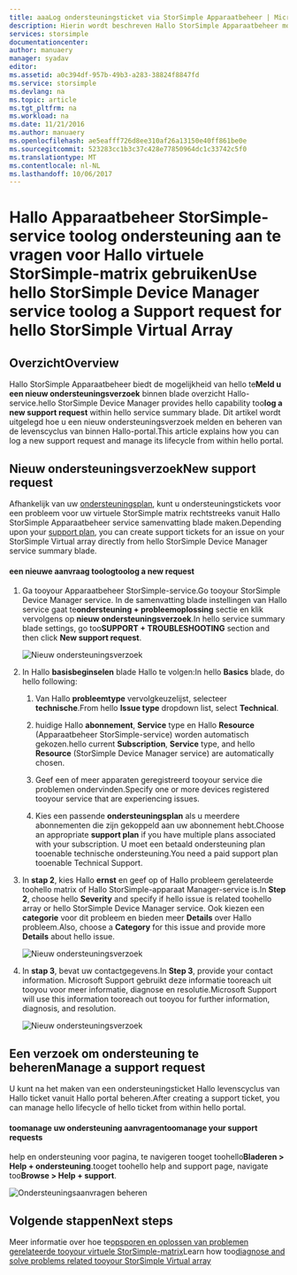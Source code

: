 ```yaml
---
title: aaaLog ondersteuningsticket via StorSimple Apparaatbeheer | Microsoft Docs
description: Hierin wordt beschreven Hallo StorSimple Apparaatbeheer mogelijkheid diagnosticeren en wordt uitgelegd hoe toouse het tootroubleshoot uw virtuele StorSimple-matrix.
services: storsimple
documentationcenter: 
author: manuaery
manager: syadav
editor: 
ms.assetid: a0c394df-957b-49b3-a283-38824f8847fd
ms.service: storsimple
ms.devlang: na
ms.topic: article
ms.tgt_pltfrm: na
ms.workload: na
ms.date: 11/21/2016
ms.author: manuaery
ms.openlocfilehash: ae5eafff726d8ee310af26a13150e40ff861be0e
ms.sourcegitcommit: 523283cc1b3c37c428e77850964dc1c33742c5f0
ms.translationtype: MT
ms.contentlocale: nl-NL
ms.lasthandoff: 10/06/2017
---
```

# <a name="use-hello-storsimple-device-manager-service-toolog-a-support-request-for-hello-storsimple-virtual-array"></a><span data-ttu-id="5092f-103">Hallo Apparaatbeheer StorSimple-service toolog ondersteuning aan te vragen voor Hallo virtuele StorSimple-matrix gebruiken</span><span class="sxs-lookup"><span data-stu-id="5092f-103">Use hello StorSimple Device Manager service toolog a Support request for hello StorSimple Virtual Array</span></span>

## <a name="overview"></a><span data-ttu-id="5092f-104">Overzicht</span><span class="sxs-lookup"><span data-stu-id="5092f-104">Overview</span></span>

<span data-ttu-id="5092f-105">Hallo StorSimple Apparaatbeheer biedt de mogelijkheid van hello te**Meld u een nieuw ondersteuningsverzoek** binnen blade overzicht Hallo-service.</span><span class="sxs-lookup"><span data-stu-id="5092f-105">hello StorSimple Device Manager provides hello capability too**log a new support request** within hello service summary blade.</span></span> <span data-ttu-id="5092f-106">Dit artikel wordt uitgelegd hoe u een nieuw ondersteuningsverzoek melden en beheren van de levenscyclus van binnen Hallo-portal.</span><span class="sxs-lookup"><span data-stu-id="5092f-106">This article explains how you can log a new support request and manage its lifecycle from within hello portal.</span></span>

## <a name="new-support-request"></a><span data-ttu-id="5092f-107">Nieuw ondersteuningsverzoek</span><span class="sxs-lookup"><span data-stu-id="5092f-107">New support request</span></span>

<span data-ttu-id="5092f-108">Afhankelijk van uw [ondersteuningsplan](https://azure.microsoft.com/support/plans/), kunt u ondersteuningstickets voor een probleem voor uw virtuele StorSimple matrix rechtstreeks vanuit Hallo StorSimple Apparaatbeheer service samenvatting blade maken.</span><span class="sxs-lookup"><span data-stu-id="5092f-108">Depending upon your [support plan](https://azure.microsoft.com/support/plans/), you can create support tickets for an issue on your StorSimple Virtual array directly from hello StorSimple Device Manager service summary blade.</span></span>

#### <a name="toolog-a-new-request"></a><span data-ttu-id="5092f-109">een nieuwe aanvraag toolog</span><span class="sxs-lookup"><span data-stu-id="5092f-109">toolog a new request</span></span>

1. <span data-ttu-id="5092f-110">Ga tooyour Apparaatbeheer StorSimple-service.</span><span class="sxs-lookup"><span data-stu-id="5092f-110">Go tooyour StorSimple Device Manager service.</span></span> <span data-ttu-id="5092f-111">In de samenvatting blade instellingen van Hallo service gaat te**ondersteuning + probleemoplossing** sectie en klik vervolgens op **nieuw ondersteuningsverzoek**.</span><span class="sxs-lookup"><span data-stu-id="5092f-111">In hello service summary blade settings, go too**SUPPORT + TROUBLESHOOTING** section and then click **New support request**.</span></span>
   
    ![Nieuw ondersteuningsverzoek](./media/storsimple-virtual-array-log-support-ticket/log-support-ticket1.png)

2. <span data-ttu-id="5092f-113">In Hallo **basisbeginselen** blade Hallo te volgen:</span><span class="sxs-lookup"><span data-stu-id="5092f-113">In hello **Basics** blade, do hello following:</span></span>

    1. <span data-ttu-id="5092f-114">Van Hallo **probleemtype** vervolgkeuzelijst, selecteer **technische**.</span><span class="sxs-lookup"><span data-stu-id="5092f-114">From hello **Issue type** dropdown list, select **Technical**.</span></span> 
    
    2. <span data-ttu-id="5092f-115">huidige Hallo **abonnement**, **Service** type en Hallo **Resource** (Apparaatbeheer StorSimple-service) worden automatisch gekozen.</span><span class="sxs-lookup"><span data-stu-id="5092f-115">hello current **Subscription**, **Service** type, and hello **Resource** (StorSimple Device Manager service) are automatically chosen.</span></span> 

    3. <span data-ttu-id="5092f-116">Geef een of meer apparaten geregistreerd tooyour service die problemen ondervinden.</span><span class="sxs-lookup"><span data-stu-id="5092f-116">Specify one or more devices registered tooyour service that are experiencing issues.</span></span>

    4. <span data-ttu-id="5092f-117">Kies een passende **ondersteuningsplan** als u meerdere abonnementen die zijn gekoppeld aan uw abonnement hebt.</span><span class="sxs-lookup"><span data-stu-id="5092f-117">Choose an appropriate **support plan** if you have multiple plans associated with your subscription.</span></span> <span data-ttu-id="5092f-118">U moet een betaald ondersteuning plan tooenable technische ondersteuning.</span><span class="sxs-lookup"><span data-stu-id="5092f-118">You need a paid support plan tooenable Technical Support.</span></span>

3. <span data-ttu-id="5092f-119">In **stap 2**, kies Hallo **ernst** en geef op of Hallo probleem gerelateerde toohello matrix of Hallo StorSimple-apparaat Manager-service is.</span><span class="sxs-lookup"><span data-stu-id="5092f-119">In **Step 2**, choose hello **Severity** and specify if hello issue is related toohello array or hello StorSimple Device Manager service.</span></span> <span data-ttu-id="5092f-120">Ook kiezen een **categorie** voor dit probleem en bieden meer **Details** over Hallo probleem.</span><span class="sxs-lookup"><span data-stu-id="5092f-120">Also, choose a **Category** for this issue and provide more **Details** about hello issue.</span></span>
   
    ![Nieuw ondersteuningsverzoek](./media/storsimple-virtual-array-log-support-ticket/log-support-ticket2.png)

4. <span data-ttu-id="5092f-122">In **stap 3**, bevat uw contactgegevens.</span><span class="sxs-lookup"><span data-stu-id="5092f-122">In **Step 3**, provide your contact information.</span></span> <span data-ttu-id="5092f-123">Microsoft Support gebruikt deze informatie tooreach uit tooyou voor meer informatie, diagnose en resolutie.</span><span class="sxs-lookup"><span data-stu-id="5092f-123">Microsoft Support will use this information tooreach out tooyou for further information, diagnosis, and resolution.</span></span>
   
    ![Nieuw ondersteuningsverzoek](./media/storsimple-virtual-array-log-support-ticket/log-support-ticket3.png)

## <a name="manage-a-support-request"></a><span data-ttu-id="5092f-125">Een verzoek om ondersteuning te beheren</span><span class="sxs-lookup"><span data-stu-id="5092f-125">Manage a support request</span></span>

<span data-ttu-id="5092f-126">U kunt na het maken van een ondersteuningsticket Hallo levenscyclus van Hallo ticket vanuit Hallo portal beheren.</span><span class="sxs-lookup"><span data-stu-id="5092f-126">After creating a support ticket, you can manage hello lifecycle of hello ticket from within hello portal.</span></span>

#### <a name="toomanage-your-support-requests"></a><span data-ttu-id="5092f-127">toomanage uw ondersteuning aanvragen</span><span class="sxs-lookup"><span data-stu-id="5092f-127">toomanage your support requests</span></span>

<span data-ttu-id="5092f-128">help en ondersteuning voor pagina, te navigeren tooget toohello**Bladeren > Help + ondersteuning**.</span><span class="sxs-lookup"><span data-stu-id="5092f-128">tooget toohello help and support page, navigate too**Browse > Help + support**.</span></span>

![Ondersteuningsaanvragen beheren](./media/storsimple-virtual-array-log-support-ticket/manage-support-tickets.png)

## <a name="next-steps"></a><span data-ttu-id="5092f-130">Volgende stappen</span><span class="sxs-lookup"><span data-stu-id="5092f-130">Next steps</span></span>

<span data-ttu-id="5092f-131">Meer informatie over hoe te[opsporen en oplossen van problemen gerelateerde tooyour virtuele StorSimple-matrix](storsimple-virtual-array-diagnose-problems.md)</span><span class="sxs-lookup"><span data-stu-id="5092f-131">Learn how too[diagnose and solve problems related tooyour StorSimple Virtual array](storsimple-virtual-array-diagnose-problems.md)</span></span>

